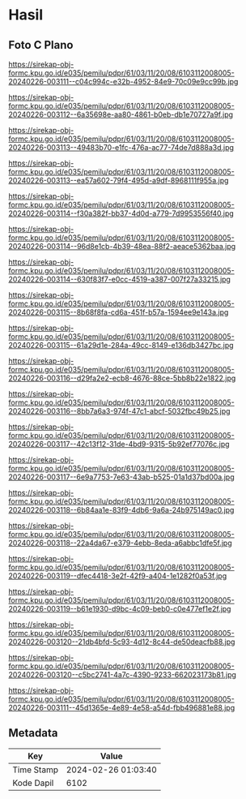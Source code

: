 # Hasil

## Foto C Plano

https://sirekap-obj-formc.kpu.go.id/e035/pemilu/pdpr/61/03/11/20/08/6103112008005-20240226-003111--c04c994c-e32b-4952-84e9-70c09e9cc99b.jpg

https://sirekap-obj-formc.kpu.go.id/e035/pemilu/pdpr/61/03/11/20/08/6103112008005-20240226-003112--6a35698e-aa80-4861-b0eb-db1e70727a9f.jpg

https://sirekap-obj-formc.kpu.go.id/e035/pemilu/pdpr/61/03/11/20/08/6103112008005-20240226-003113--49483b70-e1fc-476a-ac77-74de7d888a3d.jpg

https://sirekap-obj-formc.kpu.go.id/e035/pemilu/pdpr/61/03/11/20/08/6103112008005-20240226-003113--ea57a602-79f4-495d-a9df-8968111f955a.jpg

https://sirekap-obj-formc.kpu.go.id/e035/pemilu/pdpr/61/03/11/20/08/6103112008005-20240226-003114--f30a382f-bb37-4d0d-a779-7d9953556f40.jpg

https://sirekap-obj-formc.kpu.go.id/e035/pemilu/pdpr/61/03/11/20/08/6103112008005-20240226-003114--96d8e1cb-4b39-48ea-88f2-aeace5362baa.jpg

https://sirekap-obj-formc.kpu.go.id/e035/pemilu/pdpr/61/03/11/20/08/6103112008005-20240226-003114--630f83f7-e0cc-4519-a387-007f27a33215.jpg

https://sirekap-obj-formc.kpu.go.id/e035/pemilu/pdpr/61/03/11/20/08/6103112008005-20240226-003115--8b68f8fa-cd6a-451f-b57a-1594ee9e143a.jpg

https://sirekap-obj-formc.kpu.go.id/e035/pemilu/pdpr/61/03/11/20/08/6103112008005-20240226-003115--61a29d1e-284a-49cc-8149-e136db3427bc.jpg

https://sirekap-obj-formc.kpu.go.id/e035/pemilu/pdpr/61/03/11/20/08/6103112008005-20240226-003116--d29fa2e2-ecb8-4676-88ce-5bb8b22e1822.jpg

https://sirekap-obj-formc.kpu.go.id/e035/pemilu/pdpr/61/03/11/20/08/6103112008005-20240226-003116--8bb7a6a3-974f-47c1-abcf-5032fbc49b25.jpg

https://sirekap-obj-formc.kpu.go.id/e035/pemilu/pdpr/61/03/11/20/08/6103112008005-20240226-003117--42c13f12-31de-4bd9-9315-5b92ef77076c.jpg

https://sirekap-obj-formc.kpu.go.id/e035/pemilu/pdpr/61/03/11/20/08/6103112008005-20240226-003117--6e9a7753-7e63-43ab-b525-01a1d37bd00a.jpg

https://sirekap-obj-formc.kpu.go.id/e035/pemilu/pdpr/61/03/11/20/08/6103112008005-20240226-003118--6b84aa1e-83f9-4db6-9a6a-24b975149ac0.jpg

https://sirekap-obj-formc.kpu.go.id/e035/pemilu/pdpr/61/03/11/20/08/6103112008005-20240226-003118--22a4da67-e379-4ebb-8eda-a6abbc1dfe5f.jpg

https://sirekap-obj-formc.kpu.go.id/e035/pemilu/pdpr/61/03/11/20/08/6103112008005-20240226-003119--dfec4418-3e2f-42f9-a404-1e1282f0a53f.jpg

https://sirekap-obj-formc.kpu.go.id/e035/pemilu/pdpr/61/03/11/20/08/6103112008005-20240226-003119--b61e1930-d9bc-4c09-beb0-c0e477ef1e2f.jpg

https://sirekap-obj-formc.kpu.go.id/e035/pemilu/pdpr/61/03/11/20/08/6103112008005-20240226-003120--21db4bfd-5c93-4d12-8c44-de50deacfb88.jpg

https://sirekap-obj-formc.kpu.go.id/e035/pemilu/pdpr/61/03/11/20/08/6103112008005-20240226-003120--c5bc2741-4a7c-4390-9233-662023173b81.jpg

https://sirekap-obj-formc.kpu.go.id/e035/pemilu/pdpr/61/03/11/20/08/6103112008005-20240226-003111--45d1365e-4e89-4e58-a54d-fbb496881e88.jpg


## Metadata

| Key        | Value               |
| ---------- | ------------------- |
| Time Stamp | 2024-02-26 01:03:40 |
| Kode Dapil | 6102                |



